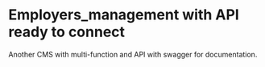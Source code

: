 # Employers_management with API ready to connect
Another CMS with multi-function and API with swagger for documentation.
